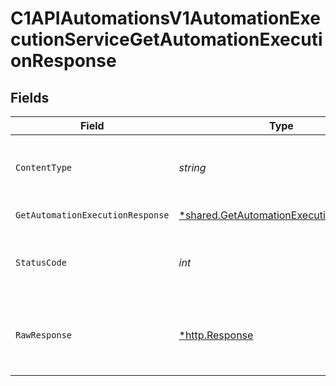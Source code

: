 # C1APIAutomationsV1AutomationExecutionServiceGetAutomationExecutionResponse


## Fields

| Field                                                                                                  | Type                                                                                                   | Required                                                                                               | Description                                                                                            |
| ------------------------------------------------------------------------------------------------------ | ------------------------------------------------------------------------------------------------------ | ------------------------------------------------------------------------------------------------------ | ------------------------------------------------------------------------------------------------------ |
| `ContentType`                                                                                          | *string*                                                                                               | :heavy_check_mark:                                                                                     | HTTP response content type for this operation                                                          |
| `GetAutomationExecutionResponse`                                                                       | [*shared.GetAutomationExecutionResponse](../../../pkg/models/shared/getautomationexecutionresponse.md) | :heavy_minus_sign:                                                                                     | Successful response                                                                                    |
| `StatusCode`                                                                                           | *int*                                                                                                  | :heavy_check_mark:                                                                                     | HTTP response status code for this operation                                                           |
| `RawResponse`                                                                                          | [*http.Response](https://pkg.go.dev/net/http#Response)                                                 | :heavy_check_mark:                                                                                     | Raw HTTP response; suitable for custom response parsing                                                |